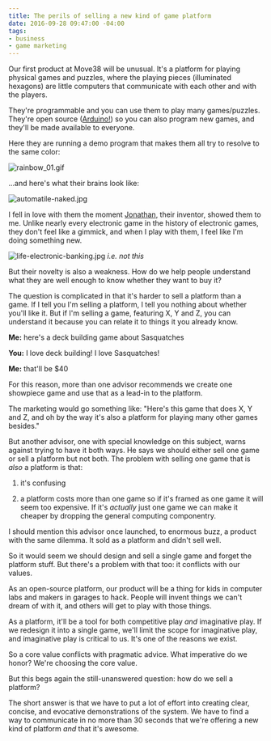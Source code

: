 ```yaml
---
title: The perils of selling a new kind of game platform
date: 2016-09-28 09:47:00 -04:00
tags:
- business
- game marketing
---
```


Our first product at Move38 will be unusual. It's a platform for playing physical games and puzzles, where the playing pieces (illuminated hexagons) are little computers that communicate with each other and with the players.

They're programmable and you can use them to play many games/puzzles. They're open source ([Arduino!](https://www.arduino.cc/)) so you can also program new games, and they'll be made available  to everyone.

Here they are running a demo program that makes them all try to resolve to the same color:

![rainbow_01.gif](/uploads/rainbow_01.gif)

...and here's what their brains look like:

![automatile-naked.jpg](/uploads/automatile-naked.jpg)

I fell in love with them the moment [Jonathan](http://cargo.jonathanbobrow.com/), their inventor, showed them to me. Unlike nearly every electronic game in the history of electronic games, they don't feel like a gimmick, and when I play with them, I feel like I'm doing something new.

![life-electronic-banking.jpg](/uploads/life-electronic-banking.jpg) *i.e. not this*

But their novelty is also a weakness. How do we help people understand what they are well enough to know whether they want to buy it?

The question is complicated in that it's harder to sell a platform than a game. If I tell you I'm selling a platform, I tell you nothing about whether you'll like it. But if I'm selling a game, featuring X, Y and Z, you can understand it because you can relate it to things it you already know.

**Me:** here's a deck building game about Sasquatches

**You:** I love deck building! I love Sasquatches!

**Me:** that'll be $40

For this reason, more than one advisor recommends we create one showpiece game and use that as a lead-in to the platform.

The marketing would go something like: "Here's this game that does X, Y and Z, and oh by the way it's also a platform for playing many other games besides."

But another advisor, one with special knowledge on this subject, warns against trying to have it both ways. He says we should either sell one game or sell a platform but not both. The problem with selling one game that is *also* a platform is that:

1. it's confusing

2. a platform costs more than one game so if it's framed as one game it will seem too expensive. If it's *actually* just one game we can make it cheaper by dropping the general computing componentry.

I should mention this advisor once launched, to enormous buzz, a product with the same dilemma. It sold as a platform and didn't sell well.

So it would seem we should design and sell a single game and forget the platform stuff. But there's a problem with that too: it conflicts with our values.

As an open-source platform, our product will be a thing for kids in computer labs and makers in garages to hack. People will invent things we can't dream of with it, and others will get to play with those things.

As a platform, it'll be a tool for both competitive play *and* imaginative play.  If we redesign it into a single game, we'll limit the scope for imaginative play, and imaginative play is critical to us. It's one of the reasons we exist.

So a core value conflicts with pragmatic advice. What imperative do we honor? We're choosing the core value.

But this begs again the still-unanswered question: how do we sell a platform?

The short answer is that we have to put a lot of effort into creating clear, concise, and evocative demonstrations of the system. We have to find a way to communicate in no more than 30 seconds that we're offering a new kind of platform *and* that it's awesome.  
